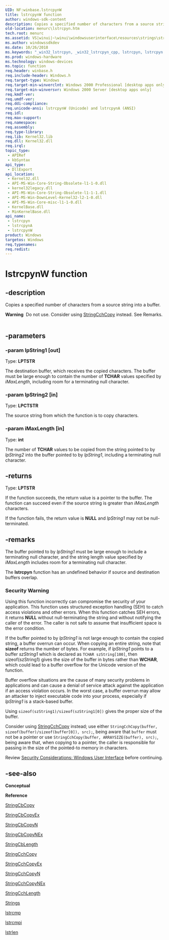 ```yaml
---
UID: NF:winbase.lstrcpynW
title: lstrcpynW function
author: windows-sdk-content
description: Copies a specified number of characters from a source string into a buffer.Warning  Do not use.
old-location: menurc\lstrcpyn.htm
tech.root: menurc
ms.assetid: VS|winui|~\winui\windowsuserinterface\resources\strings\stringreference\stringfunctions\lstrcpyn.htm
ms.author: windowssdkdev
ms.date: 10/26/2018
ms.keywords: "_win32_lstrcpyn, _win32_lstrcpyn_cpp, lstrcpyn, lstrcpyn function [Menus and Other Resources], lstrcpynA, lstrcpynW, menurc.lstrcpyn, winbase/lstrcpyn, winbase/lstrcpynA, winbase/lstrcpynW, winui._win32_lstrcpyn"
ms.prod: windows-hardware
ms.technology: windows-devices
ms.topic: function
req.header: winbase.h
req.include-header: Windows.h
req.target-type: Windows
req.target-min-winverclnt: Windows 2000 Professional [desktop apps only]
req.target-min-winversvr: Windows 2000 Server [desktop apps only]
req.kmdf-ver: 
req.umdf-ver: 
req.ddi-compliance: 
req.unicode-ansi: lstrcpynW (Unicode) and lstrcpynA (ANSI)
req.idl: 
req.max-support: 
req.namespace: 
req.assembly: 
req.type-library: 
req.lib: Kernel32.lib
req.dll: Kernel32.dll
req.irql: 
topic_type:
 - APIRef
 - kbSyntax
api_type:
 - DllExport
api_location:
 - Kernel32.dll
 - API-MS-Win-Core-String-Obsolete-l1-1-0.dll
 - kernel32legacy.dll
 - API-MS-Win-Core-String-Obsolete-l1-1-1.dll
 - API-MS-Win-DownLevel-Kernel32-l2-1-0.dll
 - API-MS-Win-Core-misc-l1-1-0.dll
 - KernelBase.dll
 - MinKernelBase.dll
api_name:
 - lstrcpyn
 - lstrcpynA
 - lstrcpynW
product: Windows
targetos: Windows
req.typenames: 
req.redist: 
---
```


# lstrcpynW function


## -description


Copies a specified number of characters from a source string into a buffer.
<div class="alert"><b>Warning</b>  Do not use. Consider using <a href="https://msdn.microsoft.com/9cbf6ce6-ef45-4bb9-bc1f-a55db399d34f">StringCchCopy</a> instead. See Remarks.</div><div> </div>

## -parameters




### -param lpString1 [out]

Type: <b>LPTSTR</b>

The destination buffer, which receives the copied characters. The buffer 
				must be large enough to contain the number of <b>TCHAR</b> values 
				specified by <i>iMaxLength</i>, including room 
				for a terminating null character.


### -param lpString2 [in]

Type: <b>LPCTSTR</b>

The source string from which the function is to copy characters.


### -param iMaxLength [in]

Type: <b>int</b>

The number of <b>TCHAR</b> values to be copied from the 
				string pointed to by <i>lpString2</i> into the 
				buffer pointed to by <i>lpString1</i>, including 
				a terminating null character. 


## -returns



Type: <b>LPTSTR</b>

If the function succeeds, the return value is a pointer to the buffer. 
				The function can succeed even if the source string is greater than 
				<i>iMaxLength</i> characters.

If the function fails, the return value is <b>NULL</b> 
                    and <i>lpString1</i> may not be null-terminated.




## -remarks



The buffer pointed to by <i>lpString1</i> must 
			be large enough to include a terminating null character, and the string length 
			value specified by <i>iMaxLength</i> includes room 
			for a terminating null character. 

The <b>lstrcpyn</b> function has an undefined behavior if source 
    and destination buffers overlap.

<h3><a id="Security_Warning"></a><a id="security_warning"></a><a id="SECURITY_WARNING"></a>Security Warning</h3>
Using this function incorrectly can compromise the security 
			of your application. This function uses structured exception handling (SEH) to catch 
			access violations and other errors. When this function catches SEH errors, it returns 
			<b>NULL</b> without null-terminating the string and without notifying the 
			caller of the error. The caller is not safe to assume that insufficient space is 
			the error condition.

If the buffer pointed to by <i>lpString1</i> is not large 
			enough to contain the copied string, a buffer overrun can occur. When copying an entire 
			string, note that <b>sizeof</b> returns the number of bytes. 
			For example, if <i>lpString1</i> points to a buffer 
			<i>szString1</i> which is declared as 
			<code>TCHAR szString[100]</code>, then sizeof(szString1) gives the size of 
			the buffer in bytes rather than <b>WCHAR</b>, which could lead to a buffer 
			overflow for the Unicode version of the function. 

Buffer overflow situations are the cause 
			of many security problems in applications and can cause a denial of service attack against 
			the application if an access violation occurs. In the worst case, a buffer overrun may 
			allow an attacker to inject executable code into your process, especially if 
			<i>lpString1</i> is a stack-based buffer.

Using <code>sizeof(szString1)/sizeof(szString1[0])</code> 
				gives the proper size of the buffer. 

Consider using <a href="https://msdn.microsoft.com/9cbf6ce6-ef45-4bb9-bc1f-a55db399d34f">StringCchCopy</a> instead; use either 
				<code>StringCchCopy(buffer, sizeof(buffer)/sizeof(buffer[0]), src);</code>, 
				being aware that <code>buffer</code> must not be a pointer or 
				use <code>StringCchCopy(buffer, ARRAYSIZE(buffer), src);</code>, 
				being aware that, when copying to a pointer, the caller is responsible for 
				passing in the size of the pointed-to memory in characters. 

Review <a href="winui.sec_winui">Security Considerations: Windows User Interface</a> before continuing.




## -see-also




<b>Conceptual</b>



<b>Reference</b>



<a href="https://msdn.microsoft.com/00c99f3e-106b-46a2-afae-517b32b7a960">StringCbCopy</a>



<a href="https://msdn.microsoft.com/28750482-a0ba-43e1-b433-2c850feef051">StringCbCopyEx</a>



<a href="https://msdn.microsoft.com/4b97de2a-c8bb-423e-8765-a7f20e6fc61c">StringCbCopyN</a>



<a href="https://msdn.microsoft.com/0ef55f41-000c-475a-8227-66df352366fb">StringCbCopyNEx</a>



<a href="https://msdn.microsoft.com/a1aa834c-53e7-4321-9db4-86f32ef31dc4">StringCbLength</a>



<a href="https://msdn.microsoft.com/9cbf6ce6-ef45-4bb9-bc1f-a55db399d34f">StringCchCopy</a>



<a href="https://msdn.microsoft.com/0965b0f6-9588-4944-98d8-3aca3a3029fc">StringCchCopyEx</a>



<a href="https://msdn.microsoft.com/5803c6fa-d1ae-4c3b-8627-162039e8c31f">StringCchCopyN</a>



<a href="https://msdn.microsoft.com/228ddd78-9747-4a9a-b936-abfba6ff2940">StringCchCopyNEx</a>



<a href="https://msdn.microsoft.com/4b29469a-e9a8-4309-9d19-db74a8bd6038">StringCchLength</a>



<a href="https://msdn.microsoft.com/f2cb0888-b245-448c-9910-a634312aff67">Strings</a>



<a href="https://msdn.microsoft.com/e7b6ac43-ef24-4121-bb4e-a01232b034ad">lstrcmp</a>



<a href="https://msdn.microsoft.com/7edd4896-04d3-4b71-9ce6-d64149d683e0">lstrcmpi</a>



<a href="https://msdn.microsoft.com/0024853f-3a1f-4742-bc5e-f0ca89e23f3a">lstrlen</a>
 

 

